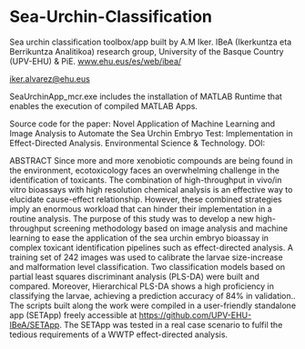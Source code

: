 # Sea-Urchin-Classification
Sea urchin classification toolbox/app built by A.M Iker. IBeA (Ikerkuntza eta Berrikuntza Analitikoa) research group, University of the Basque Country (UPV-EHU) & PiE. www.ehu.eus/es/web/ibea/

iker.alvarez@ehu.eus

SeaUrchinApp_mcr.exe includes the installation of MATLAB Runtime that enables the execution of compiled MATLAB Apps. 

Source code for the paper: Novel Application of Machine Learning and Image Analysis to Automate the Sea Urchin Embryo Test: Implementation in Effect-Directed Analysis. Environmental Science & Technology. DOI: 

ABSTRACT
Since more and more xenobiotic compounds are being found in the environment, ecotoxicology faces an overwhelming challenge in the identification of toxicants. The combination of high-throughput in vivo/in vitro bioassays with high resolution chemical analysis is an effective way to elucidate cause-effect relationship. However, these combined strategies imply an enormous workload that can hinder their implementation in a routine analysis. The purpose of this study was to develop a new high-throughput screening methodology based on image analysis and machine learning to ease the application of  the sea urchin embryo bioassay in complex toxicant identification pipelines such as effect-directed analysis. A training set of 242 images was used to calibrate the larvae size-increase and malformation level classification. Two classification models based on partial least squares discriminant analysis (PLS-DA) were built and compared. Moreover, Hierarchical PLS-DA shows a high proficiency in classifying the larvae, achieving a prediction accuracy of 84% in validation.. The scripts built along the work were compiled in a user-friendly standalone app  (SETApp) freely accessible at https://github.com/UPV-EHU-IBeA/SETApp. The SETApp was tested in a real case scenario to fulfil the tedious requirements of a WWTP effect-directed analysis.

